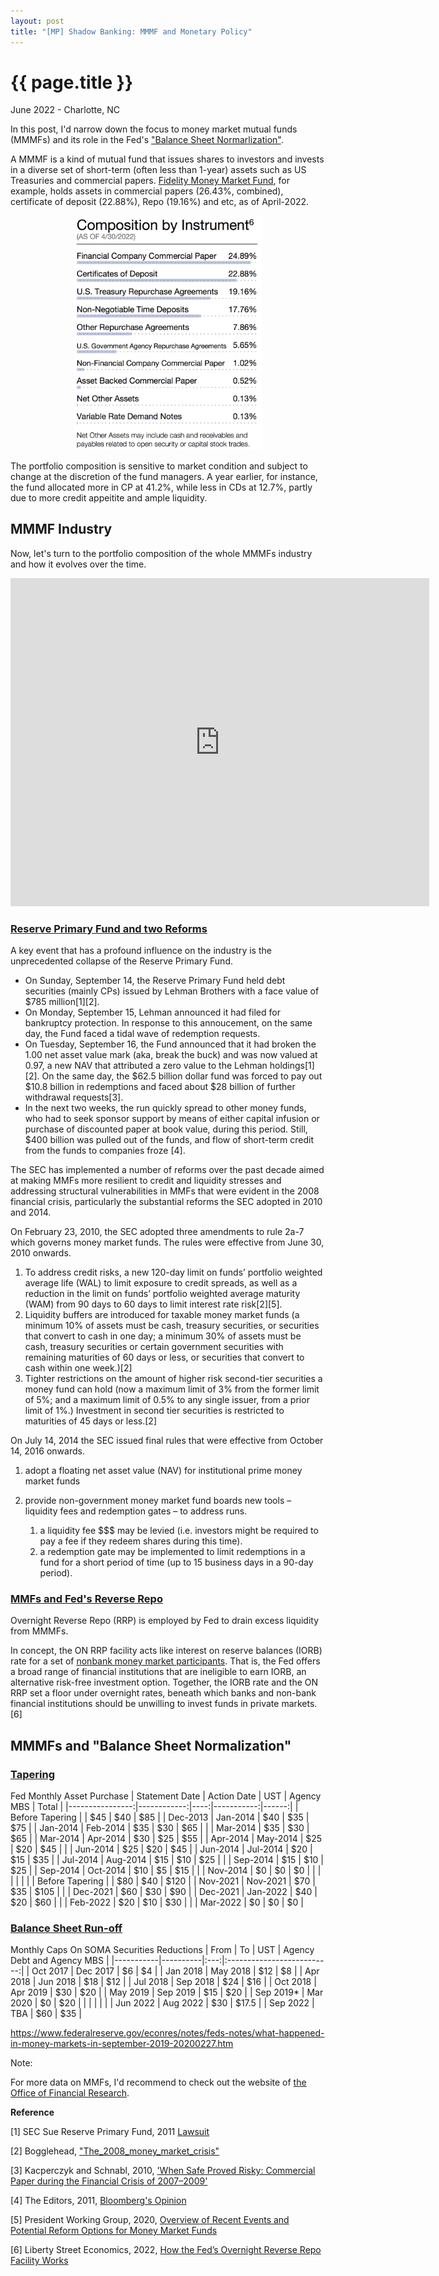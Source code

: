 ```yaml
---
layout: post
title: "[MP] Shadow Banking: MMMF and Monetary Policy"
---
```


{{ page.title }}
================

<p class="meta">June 2022 - Charlotte, NC</p>

In this post, I'd narrow down the focus to money market mutual funds (MMMFs) and its role in the Fed's ["Balance Sheet Normarlization"](https://www.federalreserve.gov/monetarypolicy/policy-normalization-discussions-communications-history.htm).

A MMMF is a kind of mutual fund that issues shares to investors and invests in a diverse set of short-term (often less than 1-year) assets such as US Treasuries and commercial papers. [Fidelity Money Market Fund](https://fundresearch.fidelity.com/mutual-funds/summary/31617H201), for example, holds assets in commercial papers (26.43%, combined), certificate of deposit (22.88%), Repo (19.16%) and etc, as of April-2022.

<p align="center">
<a href="https://fundresearch.fidelity.com/mutual-funds/composition/31617H201">
  <img src="/images/posts_2022-07-01/one_mmmf.png" width="300">
</a>
</p>

The portfolio composition is sensitive to market condition and subject to change at the discretion of the fund managers. A year earlier, for instance, the fund allocated more in CP at 41.2%, while less in CDs at 12.7%, partly due to more credit appeitite and ample liquidity.

## MMMF Industry

Now, let's turn to the portfolio composition of the whole MMMFs industry and how it evolves over the time.  

<p align="center">
<iframe src="https://fred.stlouisfed.org/graph/graph-landing.php?g=Pgow&width=670&height=475" scrolling="no" frameborder="0" style="overflow:hidden; width:670px; height:525px;" allowTransparency="true" loading="lazy">
</iframe>
</p>

### <ins>Reserve Primary Fund and two Reforms</ins>

A key event that has a profound influence on the industry is the unprecedented collapse of the Reserve Primary Fund.

* On Sunday, September 14, the Reserve Primary Fund held debt securities (mainly CPs) issued by Lehman Brothers with a face value of $785 million[1][2].
* On Monday, September 15, Lehman announced it had filed for bankruptcy protection. In response to this annoucement, on the same day, the Fund faced a tidal wave of redemption requests.
* On Tuesday, September 16, the Fund announced that it had broken the 1.00 net asset value mark (aka, break the buck) and was now valued at 0.97, a new NAV that attributed a zero value to the Lehman holdings[1][2]. On the same day, the $62.5 billion dollar fund was forced to pay out $10.8 billion in redemptions and faced about $28 billion of further withdrawal requests[3].
* In the next two weeks, the run quickly spread to other money funds, who had to seek sponsor support by means of either capital infusion or purchase of discounted paper at book value, during this period. Still, $400 billion was pulled out of the funds, and flow of short-term credit from the funds to companies froze [4].

The SEC has implemented a number of reforms over the past decade aimed at making MMFs more resilient to credit and liquidity stresses and addressing structural vulnerabilities in MMFs that were evident in the 2008 financial crisis, particularly the substantial reforms the SEC adopted in 2010 and 2014.

On February 23, 2010, the SEC adopted three amendments to rule 2a-7 which governs money market funds. The rules were effective from June 30, 2010 onwards.

1. To address credit risks, a new 120-day limit on funds’ portfolio weighted average life (WAL) to limit
exposure to credit spreads, as well as a reduction in the limit on funds’ portfolio weighted average maturity (WAM) from 90 days to 60 days to limit interest rate risk[2][5].
2. Liquidity buffers are introduced for taxable money market funds (a minimum 10% of assets must be cash, treasury securities, or securities that convert to cash in one day; a minimum 30% of assets must be cash, treasury securities or certain government securities with remaining maturities of 60 days or less, or securities that convert to cash within one week.)[2]
3. Tighter restrictions on the amount of higher risk second-tier securities a money fund can hold (now a maximum limit of 3% from the former limit of 5%; and a maximum limit of 0.5% to any single issuer, from a prior limit of 1%.) Investment in second tier securities is restricted to maturities of 45 days or less.[2]

On July 14, 2014 the SEC issued final rules that were effective from October 14, 2016 onwards.

1. adopt a floating net asset value (NAV) for institutional prime money market funds
2. provide non-government money market fund boards new tools – liquidity fees and redemption gates – to address runs.

    1. a liquidity fee $$$ may be levied (i.e. investors might be required to pay a fee if they redeem shares during this time).
    2. a redemption gate may be implemented to limit redemptions in a fund for a short period of time (up to 15 business days in a 90-day period).


### <ins>MMFs and Fed's Reverse Repo</ins>

Overnight Reverse Repo (RRP) is employed by Fed to drain excess liquidity from MMMFs. 

In concept, the ON RRP facility acts like interest on reserve balances (IORB) rate for a set of [nonbank money market participants](https://www.newyorkfed.org/markets/rrp_counterparties). That is, the Fed offers a broad range of financial institutions that are ineligible to earn IORB, an alternative risk-free investment option. Together, the IORB rate and the ON RRP set a floor under overnight rates, beneath which banks and non-bank financial institutions should be unwilling to invest funds in private markets.[6]

## MMMFs and "Balance Sheet Normalization"

### <ins>Tapering</ins>
Fed Monthly Asset Purchase
|  Statement Date | Action Date | UST | Agency MBS | Total |
|----------------:|------------:|----:|-----------:|------:|
| Before Tapering |             | $45 |        $40 |   $85 |
|        Dec-2013 |    Jan-2014 | $40 |        $35 |   $75 |
|        Jan-2014 |    Feb-2014 | $35 |        $30 |   $65 |
|                 |    Mar-2014 | $35 |        $30 |   $65 |
|        Mar-2014 |    Apr-2014 | $30 |        $25 |   $55 |
|        Apr-2014 |    May-2014 | $25 |        $20 |   $45 |
|                 |    Jun-2014 | $25 |        $20 |   $45 |
|        Jun-2014 |    Jul-2014 | $20 |        $15 |   $35 |
|        Jul-2014 |    Aug-2014 | $15 |        $10 |   $25 |
|                 |    Sep-2014 | $15 |        $10 |   $25 |
|        Sep-2014 |    Oct-2014 | $10 |         $5 |   $15 |
|                 |    Nov-2014 |  $0 |         $0 |    $0 |
|                 |             |     |            |       |
| Before Tapering |             | $80 |        $40 |  $120 |
|        Nov-2021 |    Nov-2021 | $70 |        $35 |  $105 |
|                 |    Dec-2021 | $60 |        $30 |   $90 |
|        Dec-2021 |    Jan-2022 | $40 |        $20 |   $60 |
|                 |    Feb-2022 | $20 |        $10 |   $30 |
|                 |    Mar-2022 |  $0 |         $0 |    $0 |

### <ins>Balance Sheet Run-off</ins>
Monthly Caps On SOMA Securities Reductions
| From      | To       | UST | Agency Debt and Agency MBS |
|-----------|----------|:---:|:--------------------------:|
| Oct 2017  | Dec 2017 |  $6 |             $4             |
| Jan 2018  | May 2018 | $12 |             $8             |
| Apr 2018  | Jun 2018 | $18 |             $12            |
| Jul 2018  | Sep 2018 | $24 |             $16            |
| Oct 2018  | Apr 2019 | $30 |             $20            |
| May 2019  | Sep 2019 | $15 |             $20            |
| Sep 2019* | Mar 2020 |  $0 |             $20            |
|           |          |     |                            |
| Jun 2022  | Aug 2022 | $30 |            $17.5           |
| Sep 2022  | TBA      | $60 |             $35            |

https://www.federalreserve.gov/econres/notes/feds-notes/what-happened-in-money-markets-in-september-2019-20200227.htm

Note:

For more data on MMFs, I'd recommend to check out the website of [the Office of Financial Research](https://www.financialresearch.gov/money-market-funds/us-mmfs-investments-by-fund-category/).

**Reference**

[1] SEC Sue Reserve Primary Fund, 2011 [Lawsuit](https://www.sec.gov/spotlight/reserve_primary_fund_investors/gardephe_opinion.pdf)

[2] Bogglehead, ["The_2008_money_market_crisis"](https://www.bogleheads.org/wiki/The_2008_money_market_crisis)

[3] Kacperczyk and Schnabl, 2010, ['When Safe Proved Risky: Commercial Paper during the Financial Crisis of 2007–2009'](https://pubs.aeaweb.org/doi/pdfplus/10.1257/jep.24.1.29)

[4] The Editors, 2011, [Bloomberg's Opinion](https://www.bloomberg.com/opinion/articles/2011-12-23/money-market-mutual-funds-that-break-the-buck-can-become-a-memory-view)

[5] President Working Group, 2020, [Overview of Recent Events and Potential Reform
Options for Money Market Funds](https://home.treasury.gov/system/files/136/PWG-MMF-report-final-Dec-2020.pdf)

[6] Liberty Street Economics, 2022, [How the Fed’s Overnight Reverse Repo Facility Works](https://libertystreeteconomics.newyorkfed.org/2022/01/how-the-feds-overnight-reverse-repo-facility-works/)
